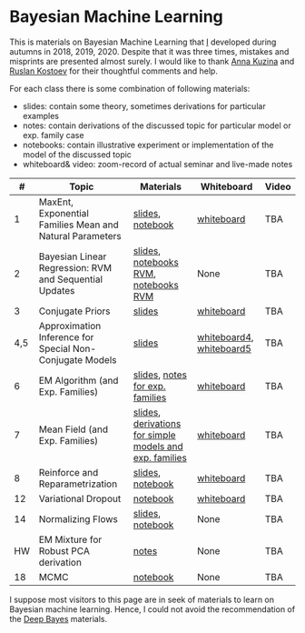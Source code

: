 # Bayesian Machine Learning 
This is materials on Bayesian Machine Learning that [I](evgenii-egorov.github.io) developed during autumns in 2018, 2019, 2020.
Despite that it was three times, mistakes and misprints are presented almost surely. 
I would like to thank [Anna Kuzina](https://akuzina.github.io) and [Ruslan Kostoev](https://scholar.google.ru/citations?user=J6DmVZ0AAAAJ)
for their thoughtful comments and help.

For each class there is some combination of following materials:
- slides: contain some theory, sometimes derivations for particular examples
- notes: contain derivations of the discussed topic for particular model or exp. family case
- notebooks: contain illustrative experiment or implementation of the model of the discussed topic
- whiteboard\& video: zoom-record of actual seminar and live-made notes

| #  | Topic   | Materials  | Whiteboard | Video|                                                                                                                                                               
|----|---------|------------------|------------|--------|
| 1 | MaxEnt, Exponential Families Mean and Natural Parameters|[slides](/seminar_1/slides/2020_bmml_1.pdf), [notebook](/seminar_1/notebook/BetaAnimation.ipynb)|[whiteboard](/seminar_1/whiteboard/whiteboard_sk_01_09_Bayes.pdf)|TBA|
| 2 | Bayesian Linear Regression: RVM and Sequential Updates| [slides](seminar_2/slides/rvm_alfa_beta_upd.pdf), [notebooks RVM](seminar_2/notebook/RVMReg-Solutions.ipynb), [notebooks RVM](seminar_2/notebook/Sequential_Solutions.ipynb)| None | TBA |
| 3 | Conjugate Priors | [slides](seminar_3/slides/2020_bmml_seminar_3_0409.pdf) | [whiteboard](seminar_3/whiteboard/whiteboard_seminar_0409.pdf)|TBA|
| 4,5 | Approximation Inference for Special Non-Conjugate Models | [slides](seminar_4_5/slides/bmml_4-5.pdf) | [whiteboard4](seminar_4_5/whiteboard/whiteboard_sk_bml_seminar_4_0809.pdf), [whiteboard5](seminar_4_5/whiteboard/sk_bmml_seminar5_10-09.pdf)|TBA|
| 6 | EM Algorithm (and Exp. Families) | [slides](seminar_6/slides/2020_sk_bml_6.pdf), [notes for exp. families](/seminar_6/slides/expfamily_derivation_upd.pdf) | [whiteboard](seminar_6/whiteboard/sk_bml_whiteboard_11-09.pdf)|TBA|
| 7 | Mean Field (and Exp. Families)  | [slides](seminar_7/slides/2020_sk_bml_7.pdf), [derivations for simple models and exp. families](seminar_7/slides/sk_bml_7_notes.pdf) | [whiteboard](seminar_7/whiteboard/whiteboard_sk_bml_15.pdf)|TBA|
| 8 | Reinforce and Reparametrization  | [slides](seminar_8/slides/2020_sk_bml_8.pdf), [notebook](seminar_8/notebook/illustration_sem8.ipynb) | [whiteboard](seminar_8/whiteboard/whiteboard_sk_bml_17_09.pdf)|TBA|
| 12 | Variational Dropout |[notebook](/seminar_12/notebook/sem12_var_ard_dropout_FULL.ipynb) | [whiteboard](/seminar_12/whiteboard/sk_bml_25_09.pdf)|TBA|
| 14| Normalizing Flows | [slides](/seminar_14/slides/Seminar14_NF.pdf), [notebook](/seminar_14/notebook/Sem14_NF_demo.ipynb) |None |TBA|
| HW | EM Mixture for Robust PCA derivation | [notes ](seminar_15/slides/Assignment_2_theory_solution.pdf) | None |TBA|
| 18 | MCMC | [notebook](seminar_18/notebook/MCMC.ipynb) | None|TBA|

I suppose most visitors to this page are in seek of materials to learn on Bayesian machine learning.
Hence, I could not avoid the recommendation of the [Deep Bayes](deepbayes.ru) materials.

